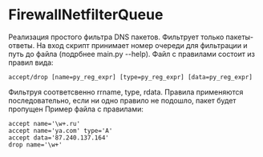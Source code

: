 # FirewallNetfilterQueue

Реализация простого фильтра DNS пакетов. Фильтрует только пакеты-ответы. На вход скрипт принимает номер очереди для фильтрации и путь до файла (подрбнее main.py --help). Файл с правилами состоит из правил вида:
```
accept/drop [name=py_reg_expr] [type=py_reg_expr] [data=py_reg_expr]
```
Фильтруя соответсвенно rrname, type, rdata. Правила применяются последовательно, если ни одно правило не подошло, пакет будет пропущен
Пример файла с правилами:
```
accept name='\w+.ru'
accept name='ya.com' type='A'
accept data='87.240.137.164'
drop name='\w+'
```
